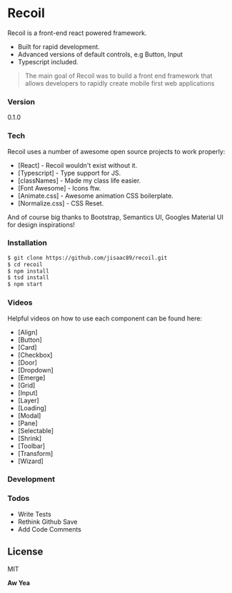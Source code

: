# Recoil

Recoil is a front-end react powered framework.

  - Built for rapid development.
  - Advanced versions of default controls, e.g Button, Input
  - Typescript included.

> The main goal of Recoil was to build a front end framework that allows developers to rapidly create mobile
> first web applications

### Version
0.1.0

### Tech

Recoil uses a number of awesome open source projects to work properly:

* [React] - Recoil wouldn't exist without it.
* [Typescript] - Type support for JS.
* [classNames] - Made my class life easier.
* [Font Awesome] - Icons ftw.
* [Animate.css] - Awesome animation CSS boilerplate.
* [Normalize.css] - CSS Reset.

And of course big thanks to Bootstrap, Semantics UI, Googles Material UI for design inspirations!

### Installation

```sh
$ git clone https://github.com/jisaac89/recoil.git
$ cd recoil
$ npm install
$ tsd install
$ npm start
```

### Videos

Helpful videos on how to use each component can be found here:

* [Align]
* [Button]
* [Card]
* [Checkbox]
* [Door]
* [Dropdown]
* [Emerge]
* [Grid]
* [Input]
* [Layer]
* [Loading]
* [Modal]
* [Pane]
* [Selectable]
* [Shrink]
* [Toolbar]
* [Transform]
* [Wizard]

### Development


### Todos

 - Write Tests
 - Rethink Github Save
 - Add Code Comments

License
----

MIT


**Aw Yea**

[//]: # (These are reference links used in the body of this note and get stripped out when the markdown processor does its job. There is no need to format nicely because it shouldn't be seen. Thanks SO - http://stackoverflow.com/questions/4823468/store-comments-in-markdown-syntax)


   [dill]: <https://github.com/joemccann/dillinger>
   [git-repo-url]: <https://github.com/joemccann/dillinger.git>
   [john gruber]: <http://daringfireball.net>
   [@thomasfuchs]: <http://twitter.com/thomasfuchs>
   [df1]: <http://daringfireball.net/projects/markdown/>
   [marked]: <https://github.com/chjj/marked>
   [Ace Editor]: <http://ace.ajax.org>
   [node.js]: <http://nodejs.org>
   [Twitter Bootstrap]: <http://twitter.github.com/bootstrap/>
   [keymaster.js]: <https://github.com/madrobby/keymaster>
   [jQuery]: <http://jquery.com>
   [@tjholowaychuk]: <http://twitter.com/tjholowaychuk>
   [express]: <http://expressjs.com>
   [AngularJS]: <http://angularjs.org>
   [Gulp]: <http://gulpjs.com>

   [PlDb]: <https://github.com/joemccann/dillinger/tree/master/plugins/dropbox/README.md>
   [PlGh]:  <https://github.com/joemccann/dillinger/tree/master/plugins/github/README.md>
   [PlGd]: <https://github.com/joemccann/dillinger/tree/master/plugins/googledrive/README.md>
   [PlOd]: <https://github.com/joemccann/dillinger/tree/master/plugins/onedrive/README.md>
